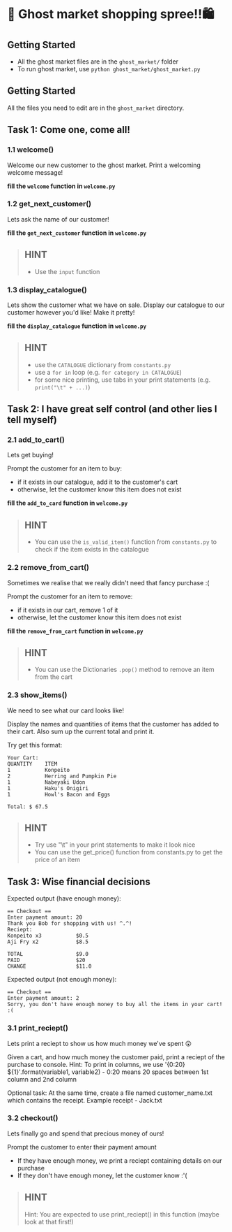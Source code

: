 # 👻 Ghost market shopping spree!!🛍️

## Getting Started
- All the ghost market files are in the `ghost_market/` folder
- To run ghost market, use `python ghost_market/ghost_market.py`

## Getting Started
All the files you need to edit are in the `ghost_market` directory.

## Task 1: Come one, come all!
### 1.1 welcome()
Welcome our new customer to the ghost market. Print a welcoming welcome message!

**fill the `welcome` function in `welcome.py`**

### 1.2 get_next_customer()
Lets ask the name of our customer!

**fill the `get_next_customer` function in `welcome.py`**

> HINT
> -
> - Use the `input` function

### 1.3 display_catalogue()
Lets show the customer what we have on sale. Display our catalogue to our customer however you'd like! Make it pretty!

**fill the `display_catalogue` function in `welcome.py`**

> HINT
> -
> - use the `CATALOGUE` dictionary from `constants.py`
> - use a `for in` loop (e.g. `for category in CATALOGUE`)
> - for some nice printing, use tabs in your print statements (e.g. `print("\t" + ...)`)

## Task 2: I have great self control (and other lies I tell myself)
### 2.1 add_to_cart()
Lets get buying!

Prompt the customer for an item to buy:
- if it exists in our catalogue, add it to the customer's cart
- otherwise, let the customer know this item does not exist

**fill the `add_to_card` function in `welcome.py`**

> HINT
> -
> - You can use the `is_valid_item()` function from `constants.py` to check if the item exists in the catalogue

### 2.2 remove_from_cart()
Sometimes we realise that we really didn't need that fancy purchase :(

Prompt the customer for an item to remove:
- if it exists in our cart, remove 1 of it
- otherwise, let the customer know this item does not exist

**fill the `remove_from_cart` function in `welcome.py`**

> HINT
> -
> - You can use the Dictionaries `.pop()` method to remove an item from the cart

### 2.3 show_items()
We need to see what our card looks like!

Display the names and quantities of items that the customer
has added to their cart. Also sum up the current total and print it.

Try get this format:

```
Your Cart:
QUANTITY    ITEM
1           Konpeito
2           Herring and Pumpkin Pie
1           Nabeyaki Udon
1           Haku's Onigiri
1           Howl's Bacon and Eggs

Total: $ 67.5
```

> HINT
> -
> - Try use "\t" in your print statements to make it look nice
> - You can use the get_price() function from constants.py to get the price of an item

## Task 3: Wise financial decisions

Expected output (have enough money):
```
== Checkout ==
Enter payment amount: 20
Thank you Bob for shopping with us! ^.^!
Reciept:
Konpeito x3           $0.5
Aji Fry x2            $8.5

TOTAL                 $9.0
PAID                  $20
CHANGE                $11.0
```

Expected output (not enough money):
```
== Checkout ==
Enter payment amount: 2
Sorry, you don't have enough money to buy all the items in your cart! :(
```

### 3.1 print_reciept()
Lets print a reciept to show us how much money we've spent 😲

Given a cart, and how much money the customer paid,
print a reciept of the purchase to console.
Hint: To print in columns, we use '{0:20}  ${1}'.format(variable1, variable2)
    - 0:20 means 20 spaces between 1st column and 2nd column

Optional task: At the same time, create a file named customer_name.txt which contains the receipt.
Example receipt - Jack.txt

### 3.2 checkout()
Lets finally go and spend that precious money of ours!

Prompt the customer to enter their payment amount
- If they have enough money, we print a reciept containing details on our purchase
- If they don't have enough money, let the customer know :'(

> HINT
> -
> Hint: You are expected to use print_reciept() in this function (maybe look at that first!)
